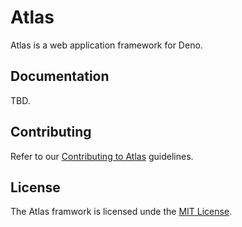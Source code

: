 # Atlas

Atlas is a web application framework for Deno.

## Documentation

TBD.

## Contributing

Refer to our [Contributing to Atlas](/contributing.md) guidelines.

## License

The Atlas framwork is licensed unde the [MIT License](/license).
